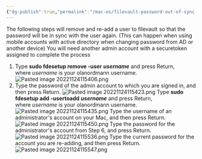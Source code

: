 ```yaml
---
{"dg-publish":true,"permalink":"/mac-os/filevault-password-out-of-sync-issues/","tags":["public","macos","domain","activedirectory"],"noteIcon":"1","created":"","updated":""}
---
```



The following steps will remove and re-add a user to filevault so that the password will be in sync with the user again.  (This can happen when using mobile accounts with active directory when changing password from AD or another device)
You will need another admin account with a securetoken assigned to complete the process

1.  Type **sudo fdesetup remove -user** _**username**_ and press Return, where _username_ is your olanordmann username.
![Pasted image 20221124115406.png](/img/user/MacOS/attachments/Pasted%20image%2020221124115406.png)
3. Type the password of the admin account to which you are signed in, and then press Return.
![Pasted image 20221124115423.png](/img/user/MacOS/attachments/Pasted%20image%2020221124115423.png)
Type **sudo fdesetup add -usertoadd** _**username**_ and press Return, where _username_ is your olanordmann username.
![Pasted image 20221124115435.png](/img/user/MacOS/attachments/Pasted%20image%2020221124115435.png)
Type the username of an administrator's account on your Mac, and then press Return.
![Pasted image 20221124115450.png](/img/user/MacOS/attachments/Pasted%20image%2020221124115450.png)
Type the password for the administrator's account from Step 6, and press Return.
![Pasted image 20221124115536.png](/img/user/MacOS/attachments/Pasted%20image%2020221124115536.png)
Type the current  password for the account you are re-adding, and then press Return.
![Pasted image 20221124115547.png](/img/user/MacOS/attachments/Pasted%20image%2020221124115547.png)